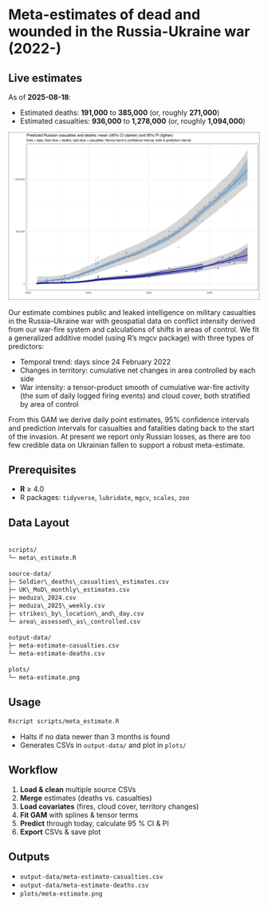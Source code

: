 # Meta-estimates of dead and wounded in the Russia-Ukraine war (2022-)

<!-- ESTIMATES-START -->

## Live estimates

As of **2025-08-18**:
- Estimated deaths: **191,000** to **385,000** (or, roughly **271,000**)
- Estimated casualties: **936,000** to **1,278,000** (or, roughly **1,094,000**)

<!-- ESTIMATES-END -->

![Meta-estimate plot](plots/meta-estimate.png)

Our estimate combines public and leaked intelligence on military casualties in the Russia–Ukraine war with geospatial data on conflict intensity derived from our war-fire system and calculations of shifts in areas of control. We fit a generalized additive model (using R’s mgcv package) with three types of predictors:

* Temporal trend: days since 24 February 2022
* Changes in territory: cumulative net changes in area controlled by each side
* War intensity: a tensor-product smooth of cumulative war-fire activity (the sum of daily logged firing events) and cloud cover, both stratified by area of control

From this GAM we derive daily point estimates, 95% confidence intervals and prediction intervals for casualties and fatalities dating back to the start of the invasion. At present we report only Russian losses, as there are too few credible data on Ukrainian fallen to support a robust meta-estimate.

## Prerequisites
- **R** ≥ 4.0  
- R packages: `tidyverse`, `lubridate`, `mgcv`, `scales`, `zoo` 

## Data Layout
```

scripts/
└─ meta\_estimate.R

source-data/
├─ Soldier\_deaths\_casualties\_estimates.csv
├─ UK\_MoD\_monthly\_estimates.csv
├─ meduza\_2024.csv
├─ meduza\_2025\_weekly.csv
├─ strikes\_by\_location\_and\_day.csv
└─ area\_assessed\_as\_controlled.csv

output-data/
├─ meta-estimate-casualties.csv
└─ meta-estimate-deaths.csv

plots/
└─ meta-estimate.png

````

## Usage
```bash
Rscript scripts/meta_estimate.R
````

* Halts if no data newer than 3 months is found
* Generates CSVs in `output-data/` and plot in `plots/`

## Workflow

1. **Load & clean** multiple source CSVs
2. **Merge** estimates (deaths vs. casualties)
3. **Load covariates** (fires, cloud cover, territory changes)
4. **Fit GAM** with splines & tensor terms
5. **Predict** through today, calculate 95 % CI & PI
6. **Export** CSVs & save plot

## Outputs

* `output-data/meta-estimate-casualties.csv`
* `output-data/meta-estimate-deaths.csv`
* `plots/meta-estimate.png`

